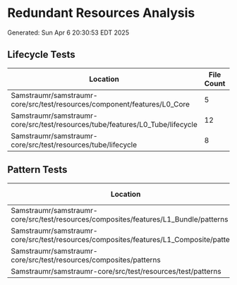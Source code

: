 # Redundant Resources Analysis
Generated: Sun Apr  6 20:30:53 EDT 2025

## Lifecycle Tests

| Location | File Count | Status |
|----------|------------|--------|
| Samstraumr/samstraumr-core/src/test/resources/component/features/L0_Core | 5 | Redundant |
| Samstraumr/samstraumr-core/src/test/resources/tube/features/L0_Tube/lifecycle | 12 | Redundant |
| Samstraumr/samstraumr-core/src/test/resources/tube/lifecycle | 8 | Redundant |

## Pattern Tests

| Location | File Count | Status |
|----------|------------|--------|
| Samstraumr/samstraumr-core/src/test/resources/composites/features/L1_Bundle/patterns | 3 | Redundant |
| Samstraumr/samstraumr-core/src/test/resources/composites/features/L1_Composite/patterns | 3 | Redundant |
| Samstraumr/samstraumr-core/src/test/resources/composites/patterns | 3 | Redundant |
| Samstraumr/samstraumr-core/src/test/resources/test/patterns | 3 | Redundant |
